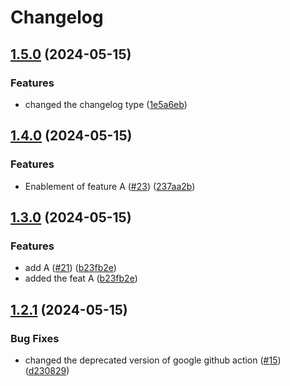 # Changelog

## [1.5.0](https://github.com/meyuviofficial/automated-changelog/compare/v1.4.0...v1.5.0) (2024-05-15)


### Features

* changed the changelog type ([1e5a6eb](https://github.com/meyuviofficial/automated-changelog/commit/1e5a6eb1ede2e3edf6fbdd2851e4ea82670ee00d))

## [1.4.0](https://github.com/meyuviofficial/automated-changelog/compare/v1.3.0...v1.4.0) (2024-05-15)


### Features

* Enablement of feature A  ([#23](https://github.com/meyuviofficial/automated-changelog/issues/23)) ([237aa2b](https://github.com/meyuviofficial/automated-changelog/commit/237aa2bda0fd1774027efa05e658a73f67844b9e))

## [1.3.0](https://github.com/meyuviofficial/automated-changelog/compare/v1.2.1...v1.3.0) (2024-05-15)


### Features

* add A  ([#21](https://github.com/meyuviofficial/automated-changelog/issues/21)) ([b23fb2e](https://github.com/meyuviofficial/automated-changelog/commit/b23fb2e1d621ac455fac6aa1c342094547e203d7))
* added the feat A ([b23fb2e](https://github.com/meyuviofficial/automated-changelog/commit/b23fb2e1d621ac455fac6aa1c342094547e203d7))

## [1.2.1](https://github.com/meyuviofficial/automated-changelog/compare/v1.2.0...v1.2.1) (2024-05-15)


### Bug Fixes

* changed the deprecated version of google github action ([#15](https://github.com/meyuviofficial/automated-changelog/issues/15)) ([d230829](https://github.com/meyuviofficial/automated-changelog/commit/d230829f8ce2064cf15fd527fdd7ac8bee6e7bce))
